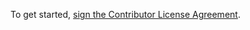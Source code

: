 To get started, <a href="https://www.clahub.com/agreements/sql-machine-learning/goalisa">sign the Contributor License Agreement</a>.

